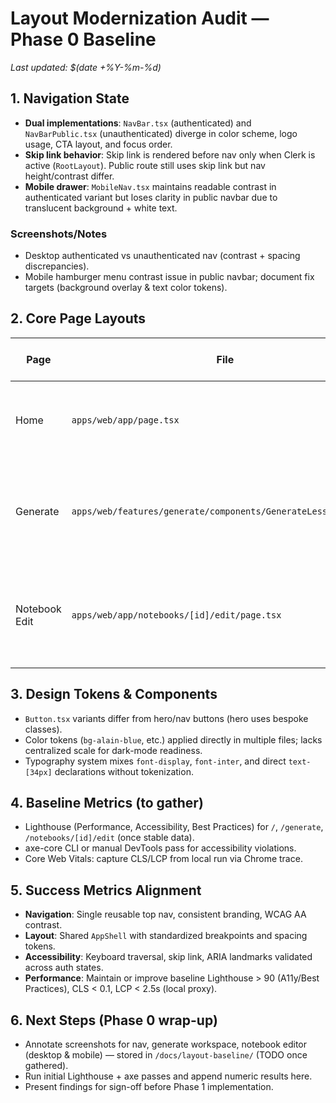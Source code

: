 # Layout Modernization Audit — Phase 0 Baseline

_Last updated: $(date +%Y-%m-%d)_

## 1. Navigation State

- **Dual implementations**: `NavBar.tsx` (authenticated) and `NavBarPublic.tsx` (unauthenticated) diverge in color scheme, logo usage, CTA layout, and focus order.
- **Skip link behavior**: Skip link is rendered before nav only when Clerk is active (`RootLayout`). Public route still uses skip link but nav height/contrast differ.
- **Mobile drawer**: `MobileNav.tsx` maintains readable contrast in authenticated variant but loses clarity in public navbar due to translucent background + white text.

### Screenshots/Notes
- Desktop authenticated vs unauthenticated nav (contrast + spacing discrepancies).
- Mobile hamburger menu contrast issue in public navbar; document fix targets (background overlay & text color tokens).

## 2. Core Page Layouts

| Page | File | Max Width / Padding | Observed Issues |
| --- | --- | --- | --- |
| Home | `apps/web/app/page.tsx` | `max-w-7xl`, custom section paddings | Typography + spacing custom per section; CTAs not using shared button component. |
| Generate | `apps/web/features/generate/components/GenerateLessonView.tsx` | `max-w-[1400px]`, ad hoc gaps | Workspace and form columns not using shared layout primitive; progress indicators + buttons drift from design tokens. |
| Notebook Edit | `apps/web/app/notebooks/[id]/edit/page.tsx` | `max-w-6xl`, responsive grid | Action buttons for “Add Markdown/Code” relocate between bottom and sidebar; needs consistent toolbar. |

## 3. Design Tokens & Components

- `Button.tsx` variants differ from hero/nav buttons (hero uses bespoke classes).
- Color tokens (`bg-alain-blue`, etc.) applied directly in multiple files; lacks centralized scale for dark-mode readiness.
- Typography system mixes `font-display`, `font-inter`, and direct `text-[34px]` declarations without tokenization.

## 4. Baseline Metrics (to gather)

- Lighthouse (Performance, Accessibility, Best Practices) for `/`, `/generate`, `/notebooks/[id]/edit` (once stable data).
- axe-core CLI or manual DevTools pass for accessibility violations.
- Core Web Vitals: capture CLS/LCP from local run via Chrome trace.

## 5. Success Metrics Alignment

- **Navigation**: Single reusable top nav, consistent branding, WCAG AA contrast.
- **Layout**: Shared `AppShell` with standardized breakpoints and spacing tokens.
- **Accessibility**: Keyboard traversal, skip link, ARIA landmarks validated across auth states.
- **Performance**: Maintain or improve baseline Lighthouse > 90 (A11y/Best Practices), CLS < 0.1, LCP < 2.5s (local proxy).

## 6. Next Steps (Phase 0 wrap-up)

- Annotate screenshots for nav, generate workspace, notebook editor (desktop & mobile) — stored in `/docs/layout-baseline/` (TODO once gathered).
- Run initial Lighthouse + axe passes and append numeric results here.
- Present findings for sign-off before Phase 1 implementation.
